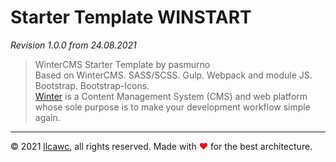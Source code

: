 # Starter Template WINSTART

*Revision 1.0.0 from 24.08.2021*

>WinterCMS Starter Template by pasmurno<br>
Based on WinterCMS. SASS/SCSS. Gulp. Webpack and module JS. Bootstrap. Bootstrap-Icons.<br>
[Winter](https://wintercms.com) is a Content Management System (CMS) and web platform whose sole purpose is to make your development workflow simple again.

---
&copy;&nbsp;2021 [llcawc](https://github.com/llcawc), all rights reserved. Made&nbsp;with&nbsp;<span style="color: #e60f0a;">&#10084;</span>&nbsp;for&nbsp;the&nbsp;best&nbsp;architecture.
